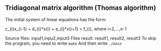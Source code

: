 ## Tridiagonal matrix algorithm (Thomas algorithm)
The initial system of linear equations has the form:

c_{i}x_{i-1} + d_{i}*x{i} + e_{i}*x{i+1} = f_{i}, where i=2,...,n-1 

Source files: input1,inpu2,input3
Files result: result1, result2, result3
To skip the program, you need to write `make`
And then write `./main`
